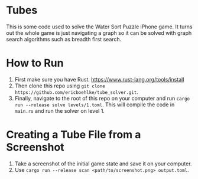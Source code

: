 # Tubes

This is some code used to solve the Water Sort Puzzle iPhone game.
It turns out the whole game is just navigating a graph so it can be solved with graph search algorithms such as breadth first search.

# How to Run

1. First make sure you have Rust. https://www.rust-lang.org/tools/install
2. Then clone this repo using `git clone https://github.com/ericboehlke/tube_solver.git`.
3. Finally, navigate to the root of this repo on your computer and run `cargo run --release solve levels/1.toml`. This will compile the code in `main.rs` and run the solver on level 1.

# Creating a Tube File from a Screenshot

1. Take a screenshot of the initial game state and save it on your computer.
2. Use `cargo run --release scan <path/to/screenshot.png> output.toml`.